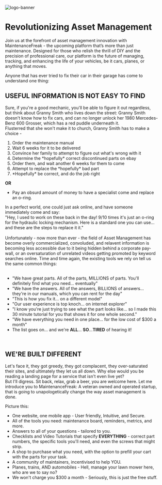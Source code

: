 <head>
		<meta charset="utf-8" />
		<meta name="viewport" content="width=device-width, initial-scale=1, user-scalable=no" />
		<link rel="stylesheet" href=".github/profile/main.css" />
</head>


![logo-banner](https://github.com/MaintenanceFreak/.github/assets/34579547/0f40b61d-c11e-486a-88ad-8f69885f6904)
# Revolutionizing Asset Management


<p>Join us at the forefront of asset management innovation with MaintenanceFreak - the upcoming platform that’s more than just maintenance. Designed for those who relish the thrill of DIY and the precision of professional care, our platform is the future of managing, tracking, and enhancing the life of your vehicles, be it cars, planes, or anything that moves.</p>


  <p>
     Anyone that has ever tried to fix their car in their garage has come to understand one thing:
    <h2>USEFUL INFORMATION IS NOT EASY TO FIND</h2>
  </p>
  <p>Sure, if you're a good mechanic, you'll be able to figure it out regardless, but think about Granny Smith who lives down the street:
    Granny Smith doesn't know how to fix cars, and can no longer unlock her 1980 Mercedes-Benz 600 Grosser, which has a red puddle underneath it.<br>
    Flusterred that she won't make it to church, Granny Smith has to make a choice -
    <ol>
      <li><a>Order the maintenance manual</a></li>
      <li><a>Wait 6 weeks for it to be delivered</a></li>
      <li><a>Convince her family to attempt to figure out what's wrong with it</a></li>
      <li><a>Determine the *hopefully* correct discontinued parts on ebay</a></li>
      <li><a>Order them, and wait another 6 weeks for them to come</a></li>
      <li><a>Attempt to replace the *hopefully* bad part</a></li>
      <li><a>*Hopefully* be correct, and do the job right</a></li>
    </ol>
    <b>OR</b>
    <ul>
      <li><a>Pay an obsurd amount of money to have a specialist come and replace an o-ring.</a></li>
    </ul> 
    In a perfect world, one could just ask online, and have someone immediately come and say:
    <br> "Hey, I used to work on these back in the day! 9/10 times it's just an o-ring for the hydraulic locking mechanism. Here is a standard one you can use...  and these are the steps to replace it it."
    <br>
    <br>
    Unfortunately - now more than ever - the field of Asset Management has become overly commercialized, convoluded, and relavent information is becoming less accessible due to it being hidden behind a corporate pay-wall, or an oversaturation of unrelated videos getting promoted by keyword searches online.
    Time and time again, the existing tools we rely on tell us the same common things:
    <br>
    <br>
    <ul>
      <li><a>"We have great parts. All of the parts, MILLIONS of parts. You'll definitely find what you need... eventually"</a></li>
      <li><a>"We have the answers. All of the answers, BILLIONS of answers... they're in our manuals, which you can rent for the day"</a></li>
      <li><a>"This is how you fix it... on a different model"</a></li>
      <li><a>"Our user experience is top knoch... on internet explorer"</a></li>
      <li><a>"I know you're just trying to see what the part looks like... so I made this 30 minute tutorial for you that shows it for one whole second."</a></li>
      <li><a>"We have everything you need in one place... for the low cost of $300 a month"</a></li>
      <li><a>The list goes on... and we're <b>ALL</b>... <b>SO</b>...<b>TIRED</b> of hearing it!</a></li>
    </ul>
  </p>
  <br>

  <p>
    <h2>
      WE'RE BUILT DIFFERENT
    </h2>
  </p>
  
  <p>Let's face it, they got greedy, they got complacent, they over-saturated their sites, and ultimately they let us all down. Why else would you be reading a landing page for a service that isn't even live yet? 
    <br>
    But I'll digress. Sit back, relax, grab a beer, you are welcome here. Let me introduce you to MaintenanceFreak: A veteran owned and operated startup, that is going to unapologetically change the way asset management is done.</p>
  <p>Picture this: 
    <ul>
      <li><a>One website, one mobile app - User friendly, Intuitive, and Secure.</a></li>
      <li><a>All of the tools you need: maintenance board, reminders, metrics, and more.</a></li>
      <li><a>Answers to all of your questions - tailored to you.</a></li>
      <li><a>Checklists and Video Tutorials that specify <b>EVERYTHING</b> - correct part numbers, the specific tools you'll need, and even the screws that might strip.</a></li>
      <li><a>A shop to purchase what you need, with the option to prefill your cart with the parts for your task.</a></li>
      <li><a>A community of maintainers, incentivised to help YOU.</a></li>
      <li><a>Planes, trains, AND automobiles - Hell, manage your lawn mower here, who are we to say no?</a></li>
      <li><a>We won't charge you $300 a month - Seriously, this is just the free stuff.</a></li>
    </ul>
  </p>


